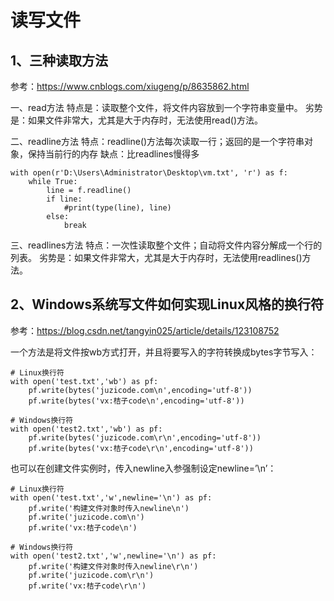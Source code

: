 # 读写文件

## 1、三种读取方法
参考：https://www.cnblogs.com/xiugeng/p/8635862.html

一、read方法
特点是：读取整个文件，将文件内容放到一个字符串变量中。
劣势是：如果文件非常大，尤其是大于内存时，无法使用read()方法。

二、readline方法
特点：readline()方法每次读取一行；返回的是一个字符串对象，保持当前行的内存
缺点：比readlines慢得多
```
with open(r'D:\Users\Administrator\Desktop\vm.txt', 'r') as f:
    while True:
        line = f.readline()
        if line:
            #print(type(line), line)
        else:
            break
```

三、readlines方法
特点：一次性读取整个文件；自动将文件内容分解成一个行的列表。
    劣势是：如果文件非常大，尤其是大于内存时，无法使用readlines()方法。

## 2、Windows系统写文件如何实现Linux风格的换行符
参考：https://blog.csdn.net/tangyin025/article/details/123108752

一个方法是将文件按wb方式打开，并且将要写入的字符转换成bytes字节写入：
```
# Linux换行符
with open('test.txt','wb') as pf:
    pf.write(bytes('juzicode.com\n',encoding='utf-8'))
    pf.write(bytes('vx:桔子code\n',encoding='utf-8'))

# Windows换行符
with open('test2.txt','wb') as pf:
    pf.write(bytes('juzicode.com\r\n',encoding='utf-8'))
    pf.write(bytes('vx:桔子code\r\n',encoding='utf-8'))
```

也可以在创建文件实例时，传入newline入参强制设定newline=’\n’：
```
# Linux换行符
with open('test.txt','w',newline='\n') as pf:
    pf.write('构建文件对象时传入newline\n') 
    pf.write('juzicode.com\n')
    pf.write('vx:桔子code\n')

# Windows换行符
with open('test2.txt','w',newline='\n') as pf:
    pf.write('构建文件对象时传入newline\r\n') 
    pf.write('juzicode.com\r\n')
    pf.write('vx:桔子code\r\n')
```